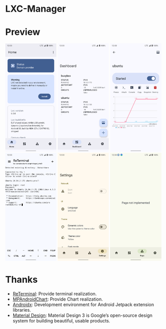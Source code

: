 # LXC-Manager

# Preview
<div>
  <img src="/images/1.png" width="32%" />
  <img src="/images/2.png" width="32%" />
  <img src="/images/3.png" width="32%" />
  <img src="/images/4.png" width="32%" />
  <img src="/images/5.png" width="32%" />
  <img src="/images/6.png" width="32%" />
</div>

# Thanks
- [ReTerminal](https://github.com/RohitKushvaha01/ReTerminal): Provide terminal realization.
- [MPAndroidChart](https://github.com/PhilJay/MPAndroidChart): Provide Chart realization.
- [Androidx](https://github.com/androidx/androidx): Development environment for Android Jetpack extension libraries.
- [Material Design](https://m3.material.io/): Material Design 3 is Google’s open-source design system for building beautiful, usable products.
